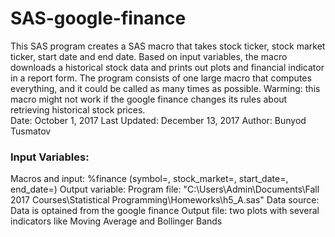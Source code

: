 # SAS-google-finance

This SAS program creates a SAS macro that takes stock ticker, stock market ticker, start date and end date. Based on input variables, 
the macro downloads a historical stock data and prints out plots and financial indicator in a report form. The program consists of one 
large macro that computes everything, and it could be called as many times as possible.
Warming: this macro might not work if the google finance changes its rules about retrieving historical stock prices.  
Date: October 1, 2017
Last Updated: December 13, 2017 
Author: Bunyod Tusmatov 

### Input Variables:   
Macros and input: %finance (symbol=, stock_market=, start_date=, end_date=) 
Output variable: 
Program file: "C:\Users\Admin\Documents\Fall 2017 Courses\Statistical Programming\Homeworks\h5_A.sas"
Data source: Data is optained from the google finance
Output file: two plots with several indicators like Moving Average and Bollinger Bands
